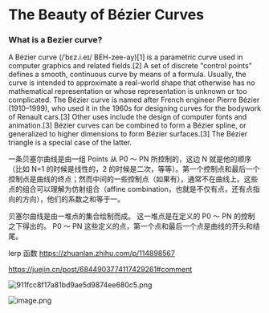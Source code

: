 # The Beauty of Bézier Curves

### What is a Bezier curve?

A Bézier curve (/ˈbɛz.i.eɪ/ BEH-zee-ay)[1] is a parametric curve used in computer graphics and related fields.[2] A set of discrete "control points" defines a smooth, continuous curve by means of a formula. Usually, the curve is intended to approximate a real-world shape that otherwise has no mathematical representation or whose representation is unknown or too complicated. The Bézier curve is named after French engineer Pierre Bézier (1910–1999), who used it in the 1960s for designing curves for the bodywork of Renault cars.[3] Other uses include the design of computer fonts and animation.[3] Bézier curves can be combined to form a Bézier spline, or generalized to higher dimensions to form Bézier surfaces.[3] The Bézier triangle is a special case of the latter.

一条贝塞尔曲线是由一组 Points 从 P0 ～ PN 所控制的，这边 N 就是他的顺序（比如 N=1 的时候是线性的，2 的时候是二次，等等）。第一个控制点和最后一个控制点是曲线的终点；然而中间的一些控制点（如果有），通常不在曲线上。这些点的组合可以理解为仿射组合（affine combination，也就是不仅有点，还有点指向的方向），他们的系数之和等于一。

贝塞尔曲线是由一堆点的集合绘制而成。
这一堆点是在定义的 P0 ～ PN 的控制之下得出的。
P0 ～ PN 这些定义的点，第一个点和最后一个点是曲线的开头和结尾。

lerp 函数 https://zhuanlan.zhihu.com/p/114898567

https://juejin.cn/post/6844903774117429261#comment

![911fcc8f17a81bd9ae5d9874ee680c5.png](https://p6-juejin.byteimg.com/tos-cn-i-k3u1fbpfcp/0955c60a081f4d82a30944cb2ccff016~tplv-k3u1fbpfcp-watermark.image?)

![image.png](https://p1-juejin.byteimg.com/tos-cn-i-k3u1fbpfcp/7ec12bf2b8524180895e4c2d065fd6f3~tplv-k3u1fbpfcp-watermark.image?)

